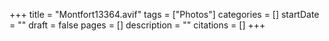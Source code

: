 +++
title = "Montfort13364.avif"
tags = ["Photos"]
categories = []
startDate = ""
draft = false
pages = []
description = ""
citations = []
+++
